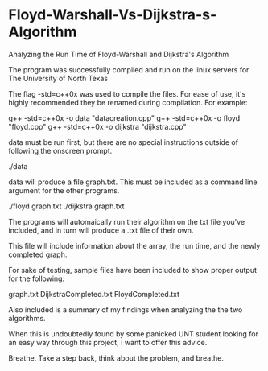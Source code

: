 # Floyd-Warshall-Vs-Dijkstra-s-Algorithm
 Analyzing the Run Time of  Floyd-Warshall and Dijkstra's Algorithm

The program was successfully compiled and run on the linux servers for The University of North Texas

The flag -std=c++0x was used to compile the files.  For ease of use, it's highly recommended they be renamed during compilation.  For example:


g++ -std=c++0x -o data "datacreation.cpp"
g++ -std=c++0x -o floyd "floyd.cpp"
g++ -std=c++0x -o dijkstra "dijkstra.cpp"

data must be run first, but there are no special instructions outside of following the onscreen prompt.

./data

data will produce a file graph.txt.  This must be included as a command line argument for the other programs.

./floyd graph.txt
./dijkstra graph.txt

The programs will automaically run their algorithm on the txt file you've included, and in turn will produce a .txt file of their own.

This file will include information about the array, the run time, and the newly completed graph.

For sake of testing, sample files have been included to show proper output for the following:

graph.txt
DijkstraCompleted.txt
FloydCompleted.txt

Also included is a summary of my findings when analyzing the the two algorithms. 

When this is undoubtedly found by some panicked UNT student looking for an easy way through this project, I want to offer this advice.

Breathe.  Take a step back, think about the problem, and breathe.  
